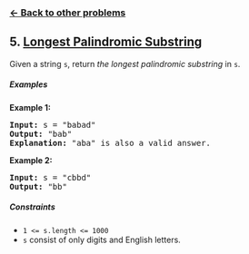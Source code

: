 ### [&#8592; Back to other problems](../../README.md)

## 5. [Longest Palindromic Substring](https://leetcode.com/problems/longest-palindromic-substring/)

Given a string `s`, return *the longest
palindromic substring* in `s`.

##### Examples

**Example 1:**

<pre>
<b>Input:</b> s = "babad"
<b>Output:</b> "bab"
<b>Explanation:</b> "aba" is also a valid answer.
</pre>

**Example 2:**

<pre>
<b>Input:</b> s = "cbbd"
<b>Output:</b> "bb"
</pre>

##### Constraints

* <code>1 <= s.length <= 1000</code>
* `s` consist of only digits and English letters.
